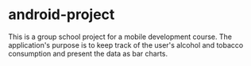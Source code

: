# android-project
This is a group school project for a mobile development course. The application's purpose is to keep track of the user's alcohol and tobacco consumption and present the data as bar charts.
